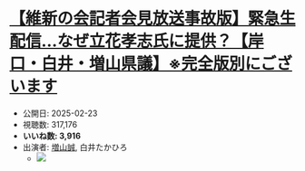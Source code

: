 # [【維新の会記者会見放送事故版】緊急生配信…なぜ立花孝志氏に提供？【岸口・白井・増山県議】※完全版別にございます](https://www.youtube.com/watch?v=ZMy5potpWoA)
-   公開日: 2025-02-23
-   視聴数: 317,176
-   **いいね数: 3,916**
-   出演者: [増山誠](/rehacq_fan/people/増山誠 "wikilink"), 白井たかひろ
    - [![](https://img.youtube.com/vi/ZMy5potpWoA/hqdefault.jpg)](https://www.youtube.com/watch?v=ZMy5potpWoA)
